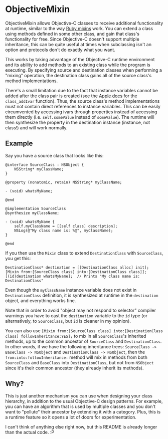 ObjectiveMixin
==============

ObjectiveMixin allows Objective-C classes to receive additional functionality at runtime, similar to the way [Ruby mixins][1] work. You can extend a class using methods defined in some other class, and gain that class's functionality for free. Since Objective-C doesn't support multiple inheritance, this can be quite useful at times when subclassing isn't an option and protocols don't do exactly what you want.

This works by taking advantage of the Objective-C runtime environment and its ability to add methods to an existing class while the program is executing. By specifying source and destination classes when performing a "mixing" operation, the destination class gains all of the source class's method implementations.

There's a small limitation due to the fact that instance variables cannot be added after the class pair is created (see the [Apple docs][2] for the `class_addIvar` function). Thus, the source class's method implementations must not contain direct references to instance variables. This can be easily circumvented by accessing ivars through properties instead of accessing them directly (i.e. `self.someValue` instead of `someValue`). The runtime will then synthesize the property in the destination instance (instance, not class!) and will work normally.

Example
-------

Say you have a source class that looks like this:

	@interface SourceClass : NSObject {
		NSString* myClassName;
	}
	
	@property (nonatomic, retain) NSString* myClassName;
	
	- (void) whatsMyName;
	
	@end
	
	@implementation SourceClass
	@synthesize myClassName;
	
	- (void) whatsMyName {
		self.myClassName = [[self class] description];
		NSLog(@"My class name is: %@", myClassName);
	}
	
	@end

If you then use the `Mixin` class to extend `DestinationClass` with `SourceClass`, you get this:

	DestinationClass* destination = [[DestinationClass alloc] init];
	[Mixin from:[SourceClass class] into:[DestinationClass class]];
	[(id)destination whatsMyName];	// Prints "My class name is: DestinationClass"

Even though the `myClassName` instance variable does not exist in `DestinationClass` definition, it is synthesized at runtime in the `destination` object, and everything works fine.

Note that in order to avoid "object may not respond to selector" compiler warnings you have to cast the `destination` variable to the `id` type (or alternatively, to `SourceClass`, but `id` is cleaner in my opinion).

You can also use `[Mixin from:[SourceClass class] into:[DestinationClass class] followInheritance:YES];` to mix in all `SourceClass`'s inherited methods, up to the common ancestor of `SourceClass` and `DestinationClass`. In other words, if we have the following inheritance trees: `SourceClass -> BaseClass -> NSObject` and `DestinationClass -> NSObject`, then the `from:into:followInheritance:` method will mix in methods from both `SourceClass` and `BaseClass` into `DestinationClass`, but not from `NSObject` since it's their common ancestor (they already inherit its methods).

Why?
----

This is just another mechanism you can use when designing your class hierarchy, in addition to the usual Objective-C design patterns. For example, you can have an algorithm that is used by multiple classes and you don't want to "pollute" their ancestor by extending it with a category. Plus, this is a runtime feature so it opens a lot of doors for experimentation.

I can't think of anything else right now, but this README is already longer than the actual code. :P

[1]: http://www.ruby-doc.org/docs/ProgrammingRuby/html/tut_modules.html
[2]: https://developer.apple.com/library/ios/#documentation/Cocoa/Reference/ObjCRuntimeRef/Reference/reference.html
